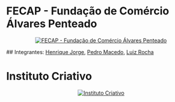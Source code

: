 # FECAP - Fundação de Comércio Álvares Penteado

<p align="center">
<a href= "https://www.fecap.br/"><img src="https://encrypted-tbn0.gstatic.com/images?q=tbn:ANd9GcRhZPrRa89Kma0ZZogxm0pi-tCn_TLKeHGVxywp-LXAFGR3B1DPouAJYHgKZGV0XTEf4AE&usqp=CAU" alt="FECAP - Fundação de Comércio Álvares Penteado" border="0"></a>
</p>
## Integrantes: <a href="https://www.linkedin.com/in/luanpires-silva/">Henrique Jorge</a>, <a href="https://www.linkedin.com/in/pedro-augusto-da-silva-macedo-9a0200187/">Pedro Macedo</a>, <a href="https://www.linkedin.com/in/luiz-eduardo-souza-rocha-09aab2321/">Luiz Rocha</a>

# Instituto Criativo
<p align="center">
  <a href="https://www.institutocriativo.com.br">
    <img src="https://www.institutocriativo.com.br/images/foto_lucy-p-500.jpeg" alt="Instituto Criativo" border="0">
  </a>
</p>
